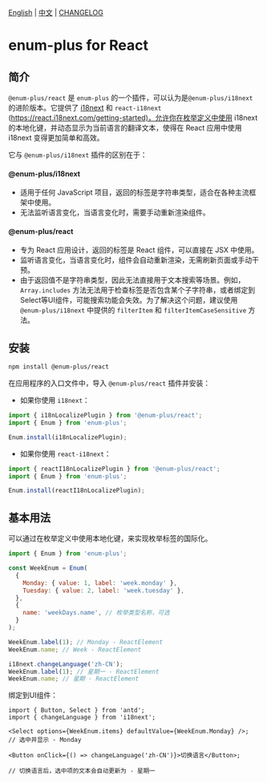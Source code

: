 <!-- markdownlint-disable MD001 MD009 MD033 MD041 -->

[English](./README.md) | [中文](./README.zh-CN.md) | [CHANGELOG](./CHANGELOG.md)

# enum-plus for React

## 简介

`@enum-plus/react` 是 `enum-plus` 的一个插件，可以认为是`@enum-plus/i18next` 的进阶版本。它提供了 [i18next](https://www.i18next.com/) 和 `react-i18next` (<https://react.i18next.com/getting-started)，允许你在枚举定义中使用> i18next 的本地化键，并动态显示为当前语言的翻译文本，使得在 React 应用中使用 i18next 变得更加简单和高效。

它与 `@enum-plus/i18next` 插件的区别在于：

#### **@enum-plus/i18next**

- 适用于任何 JavaScript 项目，返回的标签是字符串类型，适合在各种主流框架中使用。
- 无法监听语言变化，当语言变化时，需要手动重新渲染组件。

#### **@enum-plus/react**

- 专为 React 应用设计，返回的标签是 React 组件，可以直接在 JSX 中使用。
- 监听语言变化，当语言变化时，组件会自动重新渲染，无需刷新页面或手动干预。
- 由于返回值不是字符串类型，因此无法直接用于文本搜索等场景。例如，`Array.includes` 方法无法用于检查标签是否包含某个子字符串，或者绑定到Select等UI组件，可能搜索功能会失效。为了解决这个问题，建议使用 `@enum-plus/i18next` 中提供的 `filterItem` 和 `filterItemCaseSensitive` 方法。

## 安装

```bash
npm install @enum-plus/react
```

在应用程序的入口文件中，导入 `@enum-plus/react` 插件并安装：

- 如果你使用 `i18next`：

```js
import { i18nLocalizePlugin } from '@enum-plus/react';
import { Enum } from 'enum-plus';

Enum.install(i18nLocalizePlugin);
```

- 如果你使用 `react-i18next`：

```js
import { reactI18nLocalizePlugin } from '@enum-plus/react';
import { Enum } from 'enum-plus';

Enum.install(reactI18nLocalizePlugin);
```

## 基本用法

可以通过在枚举定义中使用本地化键，来实现枚举标签的国际化。

```js
import { Enum } from 'enum-plus';

const WeekEnum = Enum(
  {
    Monday: { value: 1, label: 'week.monday' },
    Tuesday: { value: 2, label: 'week.tuesday' },
  },
  {
    name: 'weekDays.name', // 枚举类型名称，可选
  }
);

WeekEnum.label(1); // Monday - ReactElement
WeekEnum.name; // Week - ReactElement

i18next.changeLanguage('zh-CN');
WeekEnum.label(1); // 星期一 - ReactElement
WeekEnum.name; // 星期 - ReactElement
```

绑定到UI组件：

```tsx
import { Button, Select } from 'antd';
import { changeLanguage } from 'i18next';

<Select options={WeekEnum.items} defaultValue={WeekEnum.Monday} />;
// 选中并显示 - Monday

<Button onClick={() => changeLanguage('zh-CN')}>切换语言</Button>;

// 切换语言后，选中项的文本会自动更新为 - 星期一
```
